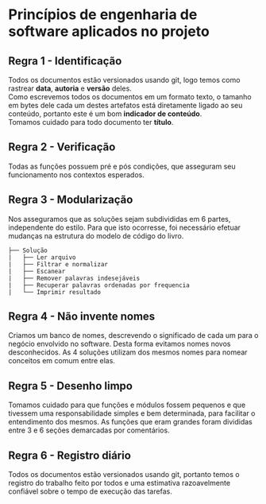 # Princípios de engenharia de software aplicados no projeto

## Regra 1 - Identificação
Todos os documentos estão versionados usando git, logo temos como rastrear **data**, **autoria** e **versão** deles.  
Como escrevemos todos os documentos em um formato texto, o tamanho em bytes dele cada um destes artefatos está diretamente ligado ao seu conteúdo, portanto este é um bom **indicador de conteúdo**.  
Tomamos cuidado para todo documento ter **título**.

## Regra 2 - Verificação
Todas as funções possuem pré e pós condições, que asseguram seu funcionamento nos contextos esperados.  

## Regra 3 - Modularização
Nos asseguramos que as soluções sejam subdivididas em 6 partes, independente do estilo. Para que isto ocorresse, foi necessário efetuar mudanças na estrutura do modelo de código do livro.
```
├── Solução
|   ├── Ler arquivo
|   ├── Filtrar e normalizar
|   ├── Escanear
|   ├── Remover palavras indesejáveis
|   ├── Recuperar palavras ordenadas por frequencia
|   └── Imprimir resultado
```

## Regra 4 - Não invente nomes
Criamos um banco de nomes, descrevendo o significado de cada um para o negócio envolvido no software. Desta forma evitamos nomes novos desconhecidos. As 4 soluções utilizam dos mesmos nomes para nomear conceitos em comum entre elas.

## Regra 5 - Desenho limpo
Tomamos cuidado para que funções e módulos fossem pequenos e que tivessem uma responsabilidade simples e bem determinada, para facilitar o entendimento dos mesmos. As funções que eram grandes foram divididas entre 3 e 6 seções demarcadas por comentários.

## Regra 6 - Registro diário
Todos os documentos estão versionados usando git, portanto temos o registro do trabalho feito por todos e uma estimativa razoavelmente confiável sobre o tempo de execução das tarefas.
